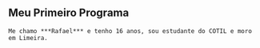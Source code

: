 ## Meu Primeiro Programa
    Me chamo ***Rafael*** e tenho 16 anos, sou estudante do COTIL e moro em Limeira.
